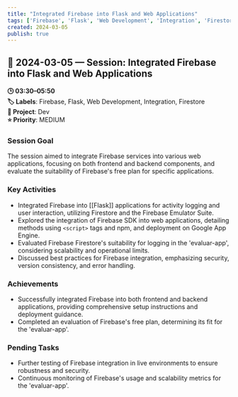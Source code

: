 ```yaml
---
title: "Integrated Firebase into Flask and Web Applications"
tags: ['Firebase', 'Flask', 'Web Development', 'Integration', 'Firestore']
created: 2024-03-05
publish: true
---
```


## 📅 2024-03-05 — Session: Integrated Firebase into Flask and Web Applications

**🕒 03:30–05:50**  
**🏷️ Labels**: Firebase, Flask, Web Development, Integration, Firestore  
**📂 Project**: Dev  
**⭐ Priority**: MEDIUM  


### Session Goal
The session aimed to integrate Firebase services into various web applications, focusing on both frontend and backend components, and evaluate the suitability of Firebase's free plan for specific applications.

### Key Activities
- Integrated Firebase into [[Flask]] applications for activity logging and user interaction, utilizing Firestore and the Firebase Emulator Suite.
- Explored the integration of Firebase SDK into web applications, detailing methods using `<script>` tags and npm, and deployment on Google App Engine.
- Evaluated Firebase Firestore's suitability for logging in the 'evaluar-app', considering scalability and operational limits.
- Discussed best practices for Firebase integration, emphasizing security, version consistency, and error handling.

### Achievements
- Successfully integrated Firebase into both frontend and backend applications, providing comprehensive setup instructions and deployment guidance.
- Completed an evaluation of Firebase's free plan, determining its fit for the 'evaluar-app'.

### Pending Tasks
- Further testing of Firebase integration in live environments to ensure robustness and security.
- Continuous monitoring of Firebase's usage and scalability metrics for the 'evaluar-app'.
